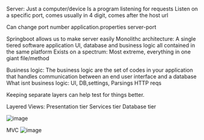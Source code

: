 Server: 
Just a computer/device 
Is a program listening for requests
Listen on a specific port, comes usually in 4 digit, comes after the host url

Can change port number
application.properties
server-port

Springboot allows us to make server easily
Monolithc architecture: A single tiered software application UI, database and business logic all contained in the same platform
Exists on a spectrum: Most extreme, everything in one giant file/method

Business logic: The business logic are the set of codes in your application that handles communication between an end user interface and a database
What isnt business logic: UI, DB,settings, Parsings HTTP reqs

Keeping separate layers can help test for things better.

Layered
Views: Presentation tier
Services tier
Database tier


![image](https://github.com/user-attachments/assets/3c56d0e4-f6a7-461d-979f-900de02ad1b0)


MVC
![image](https://github.com/user-attachments/assets/a86b87c1-4c1b-4deb-89fd-1b1e49e66609)




